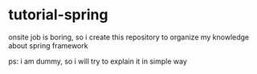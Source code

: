 # tutorial-spring
onsite job is boring, so i create this repository to organize my knowledge about spring framework

ps: i am dummy, so i will try to explain it in simple way
